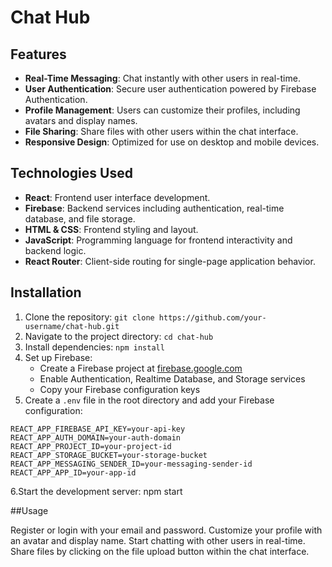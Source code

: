 # Chat Hub

## Features

- **Real-Time Messaging**: Chat instantly with other users in real-time.
- **User Authentication**: Secure user authentication powered by Firebase Authentication.
- **Profile Management**: Users can customize their profiles, including avatars and display names.
- **File Sharing**: Share files with other users within the chat interface.
- **Responsive Design**: Optimized for use on desktop and mobile devices.

## Technologies Used

- **React**: Frontend user interface development.
- **Firebase**: Backend services including authentication, real-time database, and file storage.
- **HTML & CSS**: Frontend styling and layout.
- **JavaScript**: Programming language for frontend interactivity and backend logic.
- **React Router**: Client-side routing for single-page application behavior.

## Installation

1. Clone the repository: `git clone https://github.com/your-username/chat-hub.git`
2. Navigate to the project directory: `cd chat-hub`
3. Install dependencies: `npm install`
4. Set up Firebase:
   - Create a Firebase project at [firebase.google.com](https://console.firebase.google.com/)
   - Enable Authentication, Realtime Database, and Storage services
   - Copy your Firebase configuration keys
5. Create a `.env` file in the root directory and add your Firebase configuration:

```plaintext
REACT_APP_FIREBASE_API_KEY=your-api-key
REACT_APP_AUTH_DOMAIN=your-auth-domain
REACT_APP_PROJECT_ID=your-project-id
REACT_APP_STORAGE_BUCKET=your-storage-bucket
REACT_APP_MESSAGING_SENDER_ID=your-messaging-sender-id
REACT_APP_APP_ID=your-app-id
```

6.Start the development server: npm start

##Usage

Register or login with your email and password.
Customize your profile with an avatar and display name.
Start chatting with other users in real-time.
Share files by clicking on the file upload button within the chat interface.
